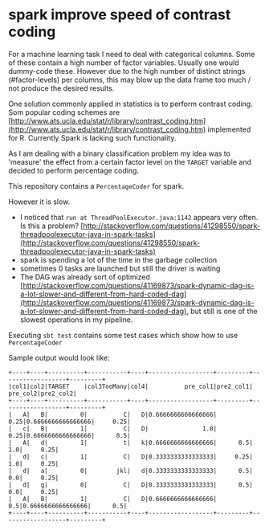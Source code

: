 # spark improve speed of contrast coding

For a machine learning task I need to deal with categorical columns. 
Some of these contain a high number of factor variables.
Usually one would dummy-code these. However due to the high number of distinct strings (#factor-levels) per columns,
this may blow up the data frame too much / not produce the desired results.

One solution commonly applied in statistics is to perform contrast coding.
Som popular coding schemes are [http://www.ats.ucla.edu/stat/r/library/contrast_coding.htm](http://www.ats.ucla.edu/stat/r/library/contrast_coding.htm)
implemented for R.
Currently Spark is lacking such functionality.

As I am dealing with a binary classification problem my idea was to 'measure' the effect from a certain factor level on the 
`TARGET` variable and decided to perform percentage coding.

This repository contains a `PercentageCoder` for spark. 

However it is slow. 
  - I noticed that `run at ThreadPoolExecutor.java:1142` appears very often. Is this a problem?
[http://stackoverflow.com/questions/41298550/spark-threadpoolexecutor-java-in-spark-tasks](http://stackoverflow.com/questions/41298550/spark-threadpoolexecutor-java-in-spark-tasks)
  - spark is spending a lot of the time in the garbage collection
  - sometimes 0 tasks are launched but still the driver is waiting
  - The DAG was already sort of optimized [http://stackoverflow.com/questions/41169873/spark-dynamic-dag-is-a-lot-slower-and-different-from-hard-coded-dag](http://stackoverflow.com/questions/41169873/spark-dynamic-dag-is-a-lot-slower-and-different-from-hard-coded-dag),
but still is one of the slowest operations in my pipeline. 

Executing `sbt test` contains some test cases which show how to use `PercentageCoder`

Sample output would look like:

```
+----+----+----------+-----------+----+------------------+---------+------------------+---------+
|col1|col2|TARGET    |col3TooMany|col4|          pre_col1|pre2_col1|          pre_col2|pre2_col2|
+----+----+----------+-----------+----+------------------+---------+------------------+---------+
|   A|   B|         0|          C|   D|0.6666666666666666|     0.25|0.6666666666666666|     0.25|
|   c|   B|         1|          C|   D|               1.0|     0.25|0.6666666666666666|      0.5|
|   A|   d|         1|          t|   k|0.6666666666666666|      0.5|               1.0|     0.25|
|   d|   c|         1|          C|   D|0.3333333333333333|     0.25|               1.0|     0.25|
|   d|   a|         0|        jkl|   d|0.3333333333333333|      0.5|               0.0|     0.25|
|   d|   g|         0|          C|   D|0.3333333333333333|      0.5|               0.0|     0.25|
|   A|   B|         1|          C|   D|0.6666666666666666|      0.5|0.6666666666666666|      0.5|
+----+----+----------+-----------+----+------------------+---------+------------------+---------+
```

